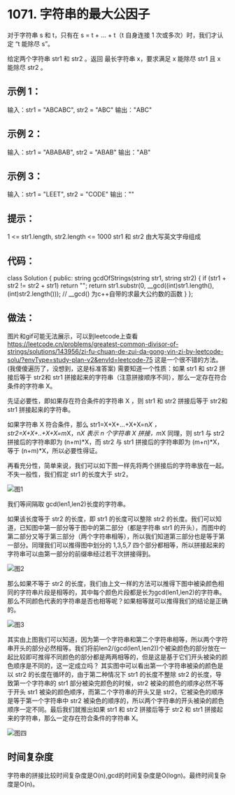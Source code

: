 # 1071. 字符串的最大公因子

对于字符串 s 和 t，只有在 s = t + ... + t（t 自身连接 1 次或多次）时，我们才认定 “t 能除尽 s”。

给定两个字符串 str1 和 str2 。返回 最长字符串 x，要求满足 x 能除尽 str1 且 x 能除尽 str2 。

 

## 示例 1：

输入：str1 = "ABCABC", str2 = "ABC"
输出："ABC"

## 示例 2：

输入：str1 = "ABABAB", str2 = "ABAB"
输出："AB"

## 示例 3：

输入：str1 = "LEET", str2 = "CODE"
输出：""
 

## 提示：

1 <= str1.length, str2.length <= 1000
str1 和 str2 由大写英文字母组成

## 代码：
class Solution {
public:
    string gcdOfStrings(string str1, string str2) {
        if (str1 + str2 != str2 + str1) return "";
        return str1.substr(0, __gcd((int)str1.length(), (int)str2.length())); // __gcd() 为c++自带的求最大公约数的函数
    }
};

## 做法：
图片和gif可能无法展示，可以到leetcode上查看 https://leetcode.cn/problems/greatest-common-divisor-of-strings/solutions/143956/zi-fu-chuan-de-zui-da-gong-yin-zi-by-leetcode-solu/?envType=study-plan-v2&envId=leetcode-75
这是一个很不错的方法。(我傻傻遍历了，没想到，这是标准答案)
需要知道一个性质：如果 str1 和 str2 拼接后等于 str2和 str1 拼接起来的字符串（注意拼接顺序不同），那么一定存在符合条件的字符串 X。

先证必要性，即如果存在符合条件的字符串 X ，则 str1 和 str2 拼接后等于 str2和 str1 拼接起来的字符串。

如果字符串 X 符合条件，那么 str1=X+X+...+X+X=n*X ，str2=X+X+..+X+X=m*X，n*X 表示 n 个字符串 X 拼接，m*X 同理，则 str1 与 str2 拼接后的字符串即为 (n+m)*X，而 str2 与 str1 拼接后的字符串即为 (m+n)*X，等于 (n+m)*X，所以必要性得证。

再看充分性，简单来说，我们可以如下图一样先将两个拼接后的字符串放在一起。不失一般性，我们假定 str1 的长度大于 str2，

![图1](https://assets.leetcode-cn.com/solution-static/1071_fig1.png)

我们等间隔取 gcd(len1,len2)长度的字符串。

如果该长度等于 str2 的长度，即 str1 的长度可以整除 str2 的长度。我们可以知道，已知图中第一部分等于图中的第二部分（都是字符串 str1 的开头），而图中的第二部分又等于第三部分（两个字符串相等），所以我们知道第三部分也是等于第一部分。同理我们可以推得图中划分的 1,3,5,7 四个部分都相等，所以拼接起来的字符串可以由第一部分的前缀串经过若干次拼接得到。

![图2](https://assets.leetcode-cn.com/solution-static/1071_fig2.png)

那么如果不等于 str2 的长度，我们由上文一样的方法可以推得下图中被染颜色相同的字符串片段是相等的，其中每个颜色片段都是长为gcd(len1,len2)的字符串。那么不同颜色代表的字符串是否也相等呢？如果相等就可以推得我们的结论是正确的。

![图3](https://assets.leetcode-cn.com/solution-static/1071_fig3.gif)

其实由上图我们可以知道，因为第一个字符串和第二个字符串相等，所以两个字符串开头的部分必然相等。我们将前len2/(gcd(len1,len2))个被染颜色的部分放在一起比较即可推得不同颜色的部分都是两两相等的，但是这是基于它们开头被染的颜色顺序是不同的，这一定成立吗？
其实图中可以看出第一个字符串被染的颜色是以 str2 的长度在循环的，由于第二种情况下 str1 的长度不整除 str2 的长度，导致第一个字符串的 str1 部分被染完颜色的时候，str2 被染的颜色的顺序必然不等于开头 str1 被染的颜色顺序，而第二个字符串的开头又是 str2，它被染色的顺序是等于第一个字符串中 str2 被染色的顺序的，所以两个字符串的开头被染的颜色顺序一定不同。最后我们就推出如果 str1 和 str2 拼接后等于 str2 和 str1 拼接起来的字符串，那么一定存在符合条件的字符串 X。

![图四](https://assets.leetcode-cn.com/solution-static/1071_fig4.gif)

## 时间复杂度
字符串的拼接比较时间复杂度是O(n),gcd的时间复杂度是O(logn)。最终时间复杂度是O(n)。
